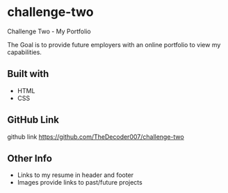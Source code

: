 # challenge-two
Challenge Two - My Portfolio

The Goal is to provide future employers with an online portfolio to view my capabilities.

## Built with
* HTML
* CSS

## GitHub Link
github link https://github.com/TheDecoder007/challenge-two

## Other Info
* Links to my resume in header and footer
* Images provide links to past/future projects





